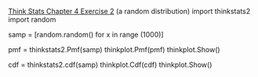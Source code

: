 [Think Stats Chapter 4 Exercise 2](http://greenteapress.com/thinkstats2/html/thinkstats2005.html#toc41) (a random distribution)
import thinkstats2
import random

samp = [random.random() for x in range (1000)]

pmf = thinkstats2.Pmf(samp)
thinkplot.Pmf(pmf)
thinkplot.Show()

cdf = thinkstats2.cdf(samp)
thinkplot.Cdf(cdf)
thinkplot.Show()
